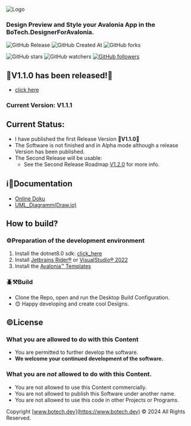 ![Logo](https://github.com/BoTech-Development/BoTech.DesignerForAvalonia/blob/master/BoTech.DesignerForAvalonia/Assets/BoTech_DesignerForAvalonia_WithText_NoBG.png)

### Design Preview and Style your Avalonia App in the BoTech.DesignerForAvalonia.


![GitHub Release](https://img.shields.io/github/v/release/BoTech-Development/BoTech.AvaloniaDesigner)
![GitHub Created At](https://img.shields.io/github/created-at/BoTech-Development/BoTech.AvaloniaDesigner)
![GitHub forks](https://badgen.net/github/forks/BoTech-Development/BoTech.AvaloniaDesigner)
  
![GitHub stars](https://img.shields.io/github/stars/BoTech-Development/BoTech.AvaloniaDesigner.svg)
![GitHub watchers](https://img.shields.io/github/watchers/BoTech-Development/BoTech.AvaloniaDesigner.svg)
[![GitHub followers](https://img.shields.io/github/followers/BoTech-Development.svg?style=social&label=Follow&maxAge=2592000)](https://github.com/BoTech-Development?tab=followers)

## 📢V1.1.0 has been released!🎉
+ [click here](https://github.com/BoTech-Development/BoTech.AvaloniaDesigner/releases/tag/V1.1.0)

### Current Version: V1.1.1
## Current Status:
+ I have published the first Release Version 🎉**V1.1.0**🎉
+ The Software is not finished and in Alpha mode although a release Version has been published.
+ The Second Release will be usable:
  + See the Second Release Roadmap [V1.2.0](https://docs.botech.dev/DesignerForAvalonia/1.1/roadmap-v1-1.html) for more info.
## ℹ️📖Documentation
+ [Online Doku](https://docs.botech.dev/)
+ [UML_Diagramm(Draw.io)](https://github.com/BoTech-Development/BoTech.AvaloniaDesigner/blob/master/Docs/Code/BoTech.AvaloniaDesigner.drawio)
## How to build?
### ⚙️Preparation of the development environment
1. Install the dotnet8.0 sdk: [click_here](https://dotnet.microsoft.com/en-us/download/dotnet/8.0)
2. Install [Jetbrains Rider®](https://www.jetbrains.com/rider/download/) or [VisualStudio® 2022](https://visualstudio.microsoft.com/de/downloads/)
3. Install the [Avalonia™ Templates](https://docs.avaloniaui.net/docs/get-started/install)
### 🪲⚒️Build
+ Clone the Repo, open and run the Desktop Build Configuration.
+ 😊 Happy developing and create cool Designs.
## ©️License 
### What you are allowed to do with this Content
+ You are permitted to further develop the software.
+ **We welcome your continued development of the software.**
### What you are _not_ allowed to do with this Content.
+ You are not allowed to use this Content commercially.
+ You are not allowed to publish this Software under another name.
+ You are not allowed to use this code in other Projects or Programs.

Copyright [www.botech.dev](https://www.botech.dev) © 2024 All Rights Reserved.

